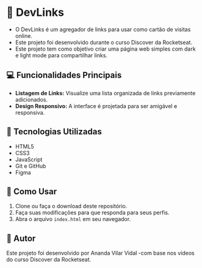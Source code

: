 # 🔗 DevLinks

- O DevLinks é um agregador de links para usar como cartão de visitas online.
- Este projeto foi desenvolvido durante o curso Discover da Rocketseat.
- Este projeto tem como objetivo criar uma página web simples com dark e light mode para compartilhar links.

## 💻 Funcionalidades Principais

- **Listagem de Links:** Visualize uma lista organizada de links previamente adicionados.
- **Design Responsivo:** A interface é projetada para ser amigável e responsiva.

## 🚀 Tecnologias Utilizadas

- HTML5
- CSS3
- JavaScript
- Git e GitHub
- Figma

## 🔎 Como Usar

1. Clone ou faça o download deste repositório.
2. Faça suas modificações para que responda para seus perfis.
3. Abra o arquivo `index.html` em seu navegador.

## 📝 Autor

Este projeto foi desenvolvido por Ananda Vilar Vidal -com base nos vídeos do curso Discover da Rocketseat.
